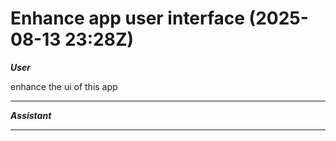 <!-- Generated by SpecStory -->

# Enhance app user interface (2025-08-13 23:28Z)

_**User**_

enhance the ui of this app

---

_**Assistant**_



---


